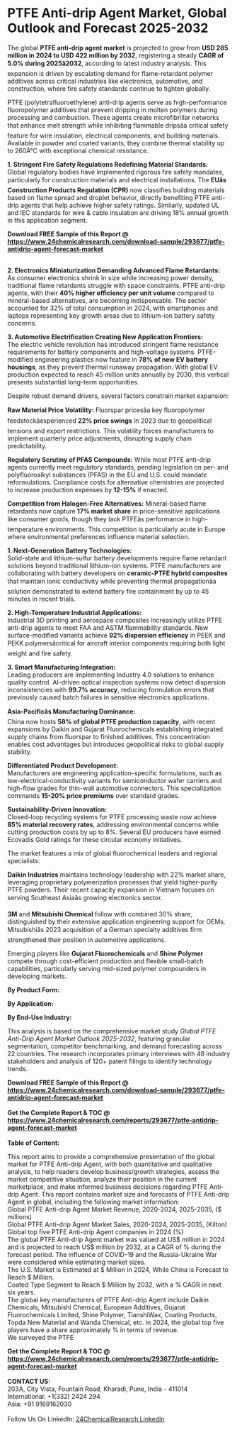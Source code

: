 <h1>PTFE Anti-drip Agent Market, Global Outlook and Forecast 2025-2032</h1><p>The global <strong>PTFE anti-drip agent market</strong> is projected to grow from <strong>USD 285 million in 2024 to USD 422 million by 2032</strong>, registering a steady <strong>CAGR of 5.0% during 2025â2032</strong>, according to latest industry analysis. This expansion is driven by escalating demand for flame-retardant polymer additives across critical industries like electronics, automotive, and construction, where fire safety standards continue to tighten globally.</p><p>PTFE (polytetrafluoroethylene) anti-drip agents serve as high-performance fluoropolymer additives that prevent dripping in molten polymers during processing and combustion. These agents create microfibrillar networks that enhance melt strength while inhibiting flammable dripsâa critical safety feature for wire insulation, electrical components, and building materials. Available in powder and coated variants, they combine thermal stability up to 260Â°C with exceptional chemical resistance.</p><p><strong>1. Stringent Fire Safety Regulations Redefining Material Standards:</strong><br>  
Global regulatory bodies have implemented rigorous fire safety mandates, particularly for construction materials and electrical installations. The <strong>EUâs Construction Products Regulation (CPR)</strong> now classifies building materials based on flame spread and droplet behavior, directly benefiting PTFE anti-drip agents that help achieve higher safety ratings. Similarly, updated UL and IEC standards for wire &amp; cable insulation are driving 18% annual growth in this application segment.</p><div><b>Download FREE Sample of this Report @ 
            <a href="https://www.24chemicalresearch.com/download-sample/293677/ptfe-antidrip-agent-forecast-market">
            https://www.24chemicalresearch.com/download-sample/293677/ptfe-antidrip-agent-forecast-market</a></b></div><br><p><strong>2. Electronics Miniaturization Demanding Advanced Flame Retardants:</strong><br>
As consumer electronics shrink in size while increasing power density, traditional flame retardants struggle with space constraints. PTFE anti-drip agents, with their <strong>40% higher efficiency per unit volume</strong> compared to mineral-based alternatives, are becoming indispensable. The sector accounted for 32% of total consumption in 2024, with smartphones and laptops representing key growth areas due to lithium-ion battery safety concerns.</p><p><strong>3. Automotive Electrification Creating New Application Frontiers:</strong><br>  
The electric vehicle revolution has introduced stringent flame resistance requirements for battery components and high-voltage systems. PTFE-modified engineering plastics now feature in <strong>78% of new EV battery housings</strong>, as they prevent thermal runaway propagation. With global EV production expected to reach 45 million units annually by 2030, this vertical presents substantial long-term opportunities.</p><p>Despite robust demand drivers, several factors constrain market expansion:</p><p><strong>Raw Material Price Volatility:</strong> Fluorspar pricesâa key fluoropolymer feedstockâexperienced <strong>22% price swings</strong> in 2023 due to geopolitical tensions and export restrictions. This volatility forces manufacturers to implement quarterly price adjustments, disrupting supply chain predictability.</p><p><strong>Regulatory Scrutiny of PFAS Compounds:</strong> While most PTFE anti-drip agents currently meet regulatory standards, pending legislation on per- and polyfluoroalkyl substances (PFAS) in the EU and U.S. could mandate reformulations. Compliance costs for alternative chemistries are projected to increase production expenses by <strong>12-15%</strong> if enacted.</p><p><strong>Competition from Halogen-Free Alternatives:</strong> Mineral-based flame retardants now capture <strong>17% market share</strong> in price-sensitive applications like consumer goods, though they lack PTFEâs performance in high-temperature environments. This competition is particularly acute in Europe where environmental preferences influence material selection.</p><p><strong>1. Next-Generation Battery Technologies:</strong><br>  
Solid-state and lithium-sulfur battery developments require flame retardant solutions beyond traditional lithium-ion systems. PTFE manufacturers are collaborating with battery developers on <strong>ceramic-PTFE hybrid composites</strong> that maintain ionic conductivity while preventing thermal propagationâa solution demonstrated to extend battery fire containment by up to 45 minutes in recent trials.</p><p><strong>2. High-Temperature Industrial Applications:</strong><br>
Industrial 3D printing and aerospace composites increasingly utilize PTFE anti-drip agents to meet FAA and ASTM flammability standards. New surface-modified variants achieve <strong>92% dispersion efficiency</strong> in PEEK and PEKK polymersâcritical for aircraft interior components requiring both light weight and fire safety.</p><p><strong>3. Smart Manufacturing Integration:</strong><br>  
Leading producers are implementing Industry 4.0 solutions to enhance quality control. AI-driven optical inspection systems now detect dispersion inconsistencies with <strong>99.7% accuracy</strong>, reducing formulation errors that previously caused batch failures in sensitive electronics applications.</p><p><strong>Asia-Pacificâs Manufacturing Dominance:</strong><br>
	China now hosts <strong>58% of global PTFE production capacity</strong>, with recent expansions by Daikin and Gujarat Fluorochemicals establishing integrated supply chains from fluorspar to finished additives. This concentration enables cost advantages but introduces geopolitical risks to global supply stability.</p><p><strong>Differentiated Product Development:</strong><br>
	Manufacturers are engineering application-specific formulations, such as low-electrical-conductivity variants for semiconductor wafer carriers and high-flow grades for thin-wall automotive connectors. This specialization commands <strong>15-20% price premiums</strong> over standard grades.</p><p><strong>Sustainability-Driven Innovation:</strong><br>
	Closed-loop recycling systems for PTFE processing waste now achieve <strong>85% material recovery rates</strong>, addressing environmental concerns while cutting production costs by up to 8%. Several EU producers have earned Ecovadis Gold ratings for these circular economy initiatives.</p><p>The market features a mix of global fluorochemical leaders and regional specialists:</p><p><strong>Daikin Industries</strong> maintains technology leadership with 22% market share, leveraging proprietary polymerization processes that yield higher-purity PTFE powders. Their recent capacity expansion in Vietnam focuses on serving Southeast Asiaâs growing electronics sector.</p><p><strong>3M</strong> and <strong>Mitsubishi Chemical</strong> follow with combined 30% share, distinguished by their extensive application engineering support for OEMs. Mitsubishiâs 2023 acquisition of a German specialty additives firm strengthened their position in automotive applications.</p><p>Emerging players like <strong>Gujarat Fluorochemicals</strong> and <strong>Shine Polymer</strong> compete through cost-efficient production and flexible small-batch capabilities, particularly serving mid-sized polymer compounders in developing markets.</p><p><strong>By Product Form:</strong></p><p><strong>By Application:</strong></p><p><strong>By End-Use Industry:</strong></p><p>This analysis is based on the comprehensive market study <em>Global PTFE Anti-Drip Agent Market Outlook 2025-2032</em>, featuring granular segmentation, competitor benchmarking, and demand forecasting across 22 countries. The research incorporates primary interviews with 48 industry stakeholders and analysis of 120+ patent filings to identify technology trends.</p><div><b>Download FREE Sample of this Report @ 
            <a href="https://www.24chemicalresearch.com/download-sample/293677/ptfe-antidrip-agent-forecast-market">
            https://www.24chemicalresearch.com/download-sample/293677/ptfe-antidrip-agent-forecast-market</a></b></div><br><div><b>Get the Complete Report & TOC @ 
            <a href="https://www.24chemicalresearch.com/reports/293677/ptfe-antidrip-agent-forecast-market">
            https://www.24chemicalresearch.com/reports/293677/ptfe-antidrip-agent-forecast-market</a></b></div><br>
            <b>Table of Content:</b><p>This report aims to provide a comprehensive presentation of the global market for PTFE Anti-drip Agent, with both quantitative and qualitative analysis, to help readers develop business/growth strategies, assess the market competitive situation, analyze their position in the current marketplace, and make informed business decisions regarding PTFE Anti-drip Agent. This report contains market size and forecasts of PTFE Anti-drip Agent in global, including the following market information:<br />
Global PTFE Anti-drip Agent Market Revenue, 2020-2024, 2025-2035, ($ millions)<br />
Global PTFE Anti-drip Agent Market Sales, 2020-2024, 2025-2035, (Kilton)<br />
Global top five PTFE Anti-drip Agent companies in 2024 (%)<br />
The global PTFE Anti-drip Agent market was valued at US$ million in 2024 and is projected to reach US$ million by 2032, at a CAGR of % during the forecast period. The influence of COVID-19 and the Russia-Ukraine War were considered while estimating market sizes.<br />
The U.S. Market is Estimated at $ Million in 2024, While China is Forecast to Reach $ Million.<br />
Coated Type Segment to Reach $ Million by 2032, with a % CAGR in next six years.<br />
The global key manufacturers of PTFE Anti-drip Agent include Daikin Chemicals, Mitsubishi Chemical, European Additives, Gujarat Fluorochemicals Limited, Shine Polymer, TianshiWax, Coating Products, Topda New Material and Wanda Chemical, etc. in 2024, the global top five players have a share approximately % in terms of revenue.<br />
We surveyed the PTFE </p><div><b>Get the Complete Report & TOC @ 
            <a href="https://www.24chemicalresearch.com/reports/293677/ptfe-antidrip-agent-forecast-market">
            https://www.24chemicalresearch.com/reports/293677/ptfe-antidrip-agent-forecast-market</a></b></div><br><b>CONTACT US:</b><br>
            203A, City Vista, Fountain Road, Kharadi, Pune, India - 411014<br>
            International: +1(332) 2424 294<br>
            Asia: +91 9169162030 <br><br>
            Follow Us On LinkedIn: <a href="https://www.linkedin.com/company/24chemicalresearch/">24ChemicalResearch LinkedIn</a>